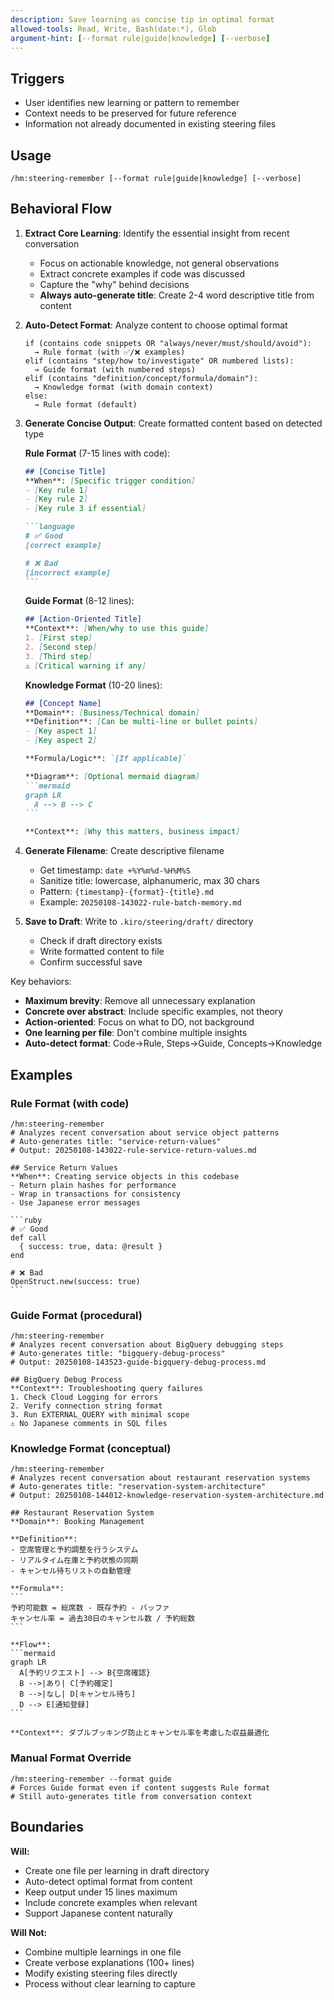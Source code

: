 ```yaml
---
description: Save learning as concise tip in optimal format
allowed-tools: Read, Write, Bash(date:*), Glob
argument-hint: [--format rule|guide|knowledge] [--verbose]
---
```


## Triggers
- User identifies new learning or pattern to remember
- Context needs to be preserved for future reference  
- Information not already documented in existing steering files

## Usage
```
/hm:steering-remember [--format rule|guide|knowledge] [--verbose]
```

## Behavioral Flow

1. **Extract Core Learning**: Identify the essential insight from recent conversation
   - Focus on actionable knowledge, not general observations
   - Extract concrete examples if code was discussed
   - Capture the "why" behind decisions
   - **Always auto-generate title**: Create 2-4 word descriptive title from content

2. **Auto-Detect Format**: Analyze content to choose optimal format
   ```
   if (contains code snippets OR "always/never/must/should/avoid"):
     → Rule format (with ✅/❌ examples)
   elif (contains "step/how to/investigate" OR numbered lists):
     → Guide format (with numbered steps)
   elif (contains "definition/concept/formula/domain"):
     → Knowledge format (with domain context)
   else:
     → Rule format (default)
   ```

3. **Generate Concise Output**: Create formatted content based on detected type
   
   **Rule Format** (7-15 lines with code):
   ````markdown
   ## [Concise Title]
   **When**: [Specific trigger condition]
   - [Key rule 1]
   - [Key rule 2]
   - [Key rule 3 if essential]
   
   ```language
   # ✅ Good
   [correct example]
   
   # ❌ Bad  
   [incorrect example]
   ```
   ````
   
   **Guide Format** (8-12 lines):
   ```markdown
   ## [Action-Oriented Title]
   **Context**: [When/why to use this guide]
   1. [First step]
   2. [Second step]
   3. [Third step]
   ⚠️ [Critical warning if any]
   ```
   
   **Knowledge Format** (10-20 lines):
   ````markdown
   ## [Concept Name]
   **Domain**: [Business/Technical domain]
   **Definition**: [Can be multi-line or bullet points]
   - [Key aspect 1]
   - [Key aspect 2]
   
   **Formula/Logic**: `[If applicable]`
   
   **Diagram**: [Optional mermaid diagram]
   ```mermaid
   graph LR
     A --> B --> C
   ```
   
   **Context**: [Why this matters, business impact]
   ````

4. **Generate Filename**: Create descriptive filename
   - Get timestamp: `date +%Y%m%d-%H%M%S`
   - Sanitize title: lowercase, alphanumeric, max 30 chars
   - Pattern: `{timestamp}-{format}-{title}.md`
   - Example: `20250108-143022-rule-batch-memory.md`

5. **Save to Draft**: Write to `.kiro/steering/draft/` directory
   - Check if draft directory exists
   - Write formatted content to file
   - Confirm successful save

Key behaviors:
- **Maximum brevity**: Remove all unnecessary explanation
- **Concrete over abstract**: Include specific examples, not theory
- **Action-oriented**: Focus on what to DO, not background
- **One learning per file**: Don't combine multiple insights
- **Auto-detect format**: Code→Rule, Steps→Guide, Concepts→Knowledge

## Examples

### Rule Format (with code)
````
/hm:steering-remember
# Analyzes recent conversation about service object patterns
# Auto-generates title: "service-return-values"
# Output: 20250108-143022-rule-service-return-values.md

## Service Return Values
**When**: Creating service objects in this codebase
- Return plain hashes for performance
- Wrap in transactions for consistency
- Use Japanese error messages

```ruby
# ✅ Good
def call
  { success: true, data: @result }
end

# ❌ Bad
OpenStruct.new(success: true)
```
````

### Guide Format (procedural)
```
/hm:steering-remember
# Analyzes recent conversation about BigQuery debugging steps
# Auto-generates title: "bigquery-debug-process"
# Output: 20250108-143523-guide-bigquery-debug-process.md

## BigQuery Debug Process
**Context**: Troubleshooting query failures
1. Check Cloud Logging for errors
2. Verify connection string format
3. Run EXTERNAL_QUERY with minimal scope
⚠️ No Japanese comments in SQL files
```

### Knowledge Format (conceptual)
````
/hm:steering-remember
# Analyzes recent conversation about restaurant reservation systems
# Auto-generates title: "reservation-system-architecture"
# Output: 20250108-144012-knowledge-reservation-system-architecture.md

## Restaurant Reservation System
**Domain**: Booking Management

**Definition**: 
- 空席管理と予約調整を行うシステム
- リアルタイム在庫と予約状態の同期
- キャンセル待ちリストの自動管理

**Formula**: 
```
予約可能数 = 総席数 - 既存予約 - バッファ
キャンセル率 = 過去30日のキャンセル数 / 予約総数
```

**Flow**:
```mermaid
graph LR
  A[予約リクエスト] --> B{空席確認}
  B -->|あり| C[予約確定]
  B -->|なし| D[キャンセル待ち]
  D --> E[通知登録]
```

**Context**: ダブルブッキング防止とキャンセル率を考慮した収益最適化
````

### Manual Format Override
```
/hm:steering-remember --format guide
# Forces Guide format even if content suggests Rule format
# Still auto-generates title from conversation context
```

## Boundaries

**Will:**
- Create one file per learning in draft directory
- Auto-detect optimal format from content
- Keep output under 15 lines maximum
- Include concrete examples when relevant
- Support Japanese content naturally

**Will Not:**
- Combine multiple learnings in one file
- Create verbose explanations (100+ lines)
- Modify existing steering files directly
- Process without clear learning to capture